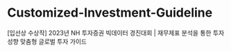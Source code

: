 # Customized-Investment-Guideline
[입선상 수상작] 2023년 NH 투자증권 빅데이터 경진대회 | 재무제표 분석을 통한 투자 성향 맞춤형 글로벌 투자 가이드
